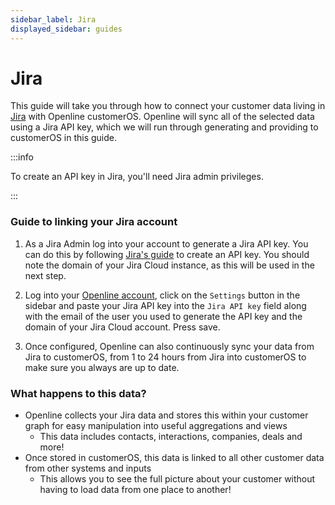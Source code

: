 ```yaml
---
sidebar_label: Jira
displayed_sidebar: guides
---
```


# Jira

This guide will take you through how to connect your customer data living in [Jira][jira] with Openline customerOS. Openline will sync all of the selected data using a Jira API key, which we will run through generating and providing to customerOS in this guide.
 
:::info 

To create an API key in Jira, you'll need Jira admin privileges. 

:::

### Guide to linking your Jira account

1. As a Jira Admin log into your account to generate a Jira API key. You can do this by following [Jira's guide][jira-api-guide] to create an API key. You should note the domain of your Jira Cloud instance, as this will be used in the next step.

2. Log into your [Openline account][openline], click on the `Settings` button in the sidebar and paste your Jira API key into the `Jira API key` field along with the email of the user you used to generate the API key and the domain of your Jira Cloud account.  Press save.

3. Once configured, Openline can also continuously sync your data from Jira to customerOS, from 1 to 24 hours from Jira into customerOS to make sure you always are up to date.

<!--- TODO: update with sync details ---->

### What happens to this data?

- Openline collects your Jira data and stores this within your customer graph for easy manipulation into useful aggregations and views
  - This data includes contacts, interactions, companies, deals and more!
- Once stored in customerOS, this data is linked to all other customer data from other systems and inputs
  - This allows you to see the full picture about your customer without having to load data from one place to another!

<!--- References ---->

[jira]: https://www.atlassian.com/software/jira
[jira-api-guide]: https://support.atlassian.com/atlassian-account/docs/manage-api-tokens-for-your-atlassian-account/
[openline]: https://spaces.openline.ai

